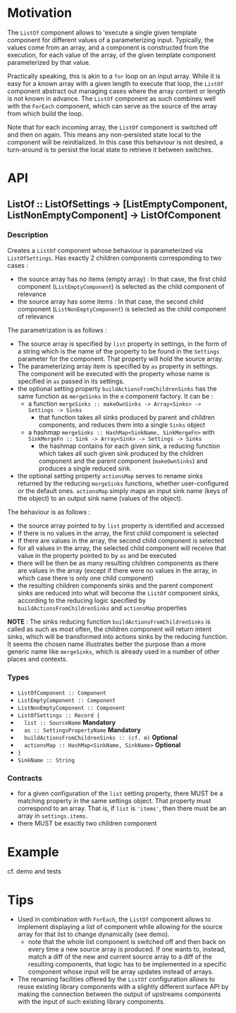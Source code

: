 # Motivation

The `ListOf` component allows to 'execute a single given template component for different values of a parameterizing input. Typically, the values come from an array, and a component is constructed from the execution, for each value of the array, of the given template component parameterized by that value.

Practically speaking, this is akin to a `for` loop on an input array. While it is easy for a known array with a given length to execute that loop, the `ListOf` component abstract out managing cases where the array content or length is not known in advance. The `ListOf` component as such combines well with the `ForEach` component, which can serve as the source of the array from which build the loop.

Note that for each incoming array, the `ListOf` component is switched off and then on again. This means any non-persisted state local to the component will be reinitialized. In this case this behaviour is not desired, a turn-around is to persist the local state to retrieve it between switches.

# API

## ListOf :: ListOfSettings -> [ListEmptyComponent, ListNonEmptyComponent] -> ListOfComponent

### Description
Creates a `ListOf` component whose behaviour is parameterized via `ListOfSettings`. Has exactly 2 children components corresponding to two cases :

- the source array has no items (empty array) : In that case, the first child component (`ListEmptyComponent`) is selected as the child component of relevance
- the source array has some items : In that case, the second child component (`ListNonEmptyComponent`) is selected as the child component of relevance

The parametrization is as follows :

- The source array is specified by `list` property in settings, in the form of a string which is the name of the property to be found in the `Settings` parameter for the component. That property will hold the source array.
- The parameterizing array item is specified by `as` property in settings. The component will be executed with the property whose name is specified in `as` passed in its settings. 
- the optional setting property `buildActionsFromChildrenSinks` has the same function as `mergeSinks` in the `m` component factory. It can be :
	- a function `mergeSinks :: makeOwnSinks -> Array<Sinks> -> Settings -> Sinks`
		- that function takes all sinks produced by parent and children components, and reduces them into a single `Sinks` object
	- a hashmap `mergeSinks :: HashMap<SinkName, SinkMergeFn>` with `SinkMergeFn :: Sink -> Array<Sink> -> Settings -> Sinks`
		- the hashmap contains for each given sink, a reducing function which takes all such given sink produced by the children component and the parent component (`makeOwnSinks`) and produces a single reduced sink.
- the optional setting property `actionsMap` serves to rename sinks returned by the reducing `mergeSinks` functions, whether user-configured or the default ones. `actionsMap` simply maps an input sink name (keys of the object) to an output sink name (values of the object).


The behaviour is as follows :

- the source array pointed to by `list` property is identified and accessed
- If there is no values in the array, the first child component is selected
- If there are values in the array, the second child component is selected
- for all values in the array, the selected child component will receive that value in the property pointed to by `as` and be executed
- there will be then be as many resulting children components as there are values in the array (except if there were no values in the array, in which case there is only one child component)
- the resulting children components sinks and the parent component sinks are reduced into what will become the `ListOf` component sinks, according to the reducing logic specified by `buildActionsFromChildrenSinks` and `actionsMap` properties

**NOTE** : The sinks reducing function `buildActionsFromChildrenSinks` is called as such as most often, the children component will return intent sinks, which will be transformed into actions sinks by the reducing function. It seems the chosen name illustrates better the purpose than a more generic name like `mergeSinks`, which is already used in a number of other places and contexts.

### Types
- `ListOfComponent :: Component`
- `ListEmptyComponent :: Component`
- `ListNonEmptyComponent :: Component`
- `ListOfSettings :: Record {`
- `  list :: SourceName` **Mandatory**
- `  as :: SettingsPropertyName` **Mandatory**
- `  buildActionsFromChildrenSinks :: (cf. m)` **Optional**
- `  actionsMap :: HashMap<SinkName, SinkName>` **Optional**
- `}`
- `SinkName :: String`

### Contracts
- for a given configuration of the `list` setting property, there MUST be a matching property in the same settings object. That property must correspond to an array. That is, if `list` is `'items'`, then there must be an array in `settings.items`.
- there MUST be exactly two children component

# Example
cf. demo and tests

# Tips
- Used in combination with `ForEach`, the `ListOf` component allows to implement displaying a list of component while allowing for the source array for that list to change dynamically (see demo).
	- note that the whole list component is switched off and then back on every time a new source array is produced. If one wants to, instead, match a diff of the new and current source array to a diff of the resulting components, that logic has to be implemented in a specific component whose input will be array updates instead of arrays.
- The renaming facilities offered by the `ListOf` configuration allows to reuse existing library components with a slightly different surface API by making the connection between the output of upstreams components with the input of such existing library components.
